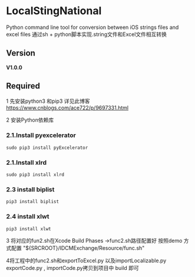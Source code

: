 # LocalStingNational
Python command line tool for conversion between iOS strings files and excel files
通过sh + python脚本实现.string文件和Excel文件相互转换
## Version

**V1.0.0**

## Required

1 先安装python3 和pip3 
详见此博客  https://www.cnblogs.com/ace722/p/9697331.html

2 安装Python依赖库
### 2.1.Install pyexcelerator
```
sudo pip3 install pyExcelerator
```
### 2.1.Install xlrd
```
sudo pip3 install xlrd
```

### 2.3  install   biplist
```
pip3 install biplist
```
### 2.4  install   xlwt
```
pip3 install xlwt
```
3 将对应的fun2.sh在Xcode  Build Phases ->func2.sh路径配置好
按照demo 方式配置 "${SRCROOT}/IDCMExchange/Resource/func.sh"

4将工程中的func2.sh和exportToExcel.py 以及importLocalizable.py exportCode.py , importCode.py拷贝到项目中 build 即可
